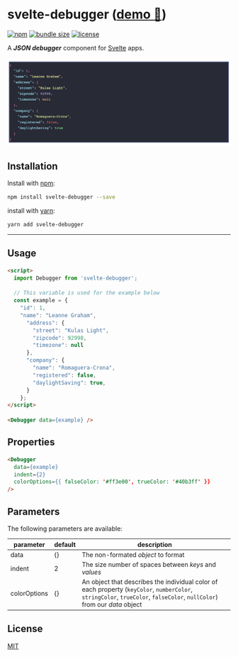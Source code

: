 # svelte-debugger ([demo 🚀](https://svelte.dev/repl/fbd4c72596ef48a588edfcbbbad64893?version=3.6.7))

[![npm][badge-version]][npm]
[![bundle size][badge-size]][bundlephobia]
[![license][badge-license]][license]

A **_JSON debugger_** component for [Svelte][svelte] apps.

![Svelte Debugger](debugger.png)

## Installation

Install with [npm](https://www.npmjs.com/):
```sh
npm install svelte-debugger --save
```

install with [yarn](https://yarnpkg.com/):
```sh
yarn add svelte-debugger
```
----

## Usage

```html
<script>
  import Debugger from 'svelte-debugger';

  // This variable is used for the example below
  const example = {
    "id": 1,
    "name": "Leanne Graham",
      "address": {
        "street": "Kulas Light",
        "zipcode": 92998,
        "timezone": null
      },
      "company": {
        "name": "Romaguera-Crona",
        "registered": false,
        "daylightSaving": true,
      }
    };
</script>

<Debugger data={example} />
```

## Properties

```html
<Debugger
  data={example}
  indent={2}
  colorOptions={{ falseColor: '#ff3e00', trueColor: '#40b3ff' }}
/>
```

## Parameters

The following parameters are available:

| parameter    | default | description                                                                                                                                                              |
| ------------ | ------- | ------------------------------------------------------------------------------------------------------------------------------------------------------------------------ |
| data         | {}      | The non-formated *object* to format                                                                                                                                       |
| indent       | 2       | The size number of spaces between *keys* and *values*                                                                                                                    |
| colorOptions | {}      | An object that describes the individual color of each property (`keyColor`, `numberColor`, `stringColor`, `trueColor`, `falseColor`, `nullColor`) from our *data* object |

[svelte]: https://svelte.dev/
[badge-version]: https://img.shields.io/npm/v/svelte-debugger.svg
[npm]: https://www.npmjs.com/package/svelte-debugger
[badge-size]: https://img.shields.io/bundlephobia/minzip/svelte-debugger.svg
[bundlephobia]: https://bundlephobia.com/result?p=svelte-debugger
[badge-license]: https://img.shields.io/npm/l/svelte-debugger.svg
[license]: https://github.com/ftonato/svelte-debugger/blob/master/LICENSE

## License

[MIT](LICENSE)
